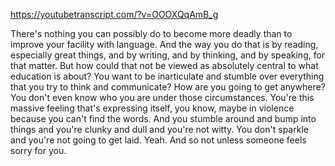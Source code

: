 https://youtubetranscript.com/?v=OOOXQqAmB_g

 There's nothing you can possibly do to become more deadly than to improve your facility with language. And the way you do that is by reading, especially great things, and by writing, and by thinking, and by speaking, for that matter. But how could that not be viewed as absolutely central to what education is about? You want to be inarticulate and stumble over everything that you try to think and communicate? How are you going to get anywhere? You don't even know who you are under those circumstances. You're this massive feeling that's expressing itself, you know, maybe in violence because you can't find the words. And you stumble around and bump into things and you're clunky and dull and you're not witty. You don't sparkle and you're not going to get laid. Yeah. And so not unless someone feels sorry for you.